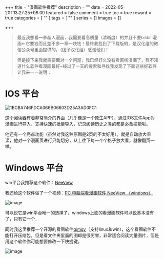 +++
title = "漫画软件推荐"
description = ""
date = 2022-05-20T13:27:25+08:00
featured = false
comment = true
toc = true
reward = true
categories = [
  ""
]
tags = [
  ""
]
series = []
images = []

+++

> 最近我想看一拳超人漫画，我需要看高质量（清晰度）的并且不要bilibili漫画←它要钱而且差不多一章一块钱！最终我找到了下载版的，是汉化组的微信公众号里面提供的，（团子汉化组）感谢他们！
>
> 但是接下来我就需要面对一个问题，我已经好久没有看离线漫画了，我不知道什么软件看漫画最好~经过了一天的搜索和寻找我发现了下面这些好软件让我来一一说明：

# IOS 平台

![1BCBA746FDCA066B06603D25A3AD0FC1](https://image.baidu.com/search/down?url=https://tva2.sinaimg.cn/large/006rgJELgy1h2et75kgjgj30x60q2tkv.jpg)

这个阅读器有着非常简介的界面（几乎像是一个原生APP），通过IOS文件App对漫画进行导入，支持快速的批量导入，记录阅读历史之类的都是必备技能啦。

他还有一个亮点功能（虽然对我这种原图是2页的不太好用），就是自动放大阅读，他对一个漫画页进行只能切分，从上往下每一个个格子放大看，就像翻页一样。

# Windows 平台

win平台我推荐这个软件：[NeeView](https://bitbucket.org/neelabo/neeview/wiki/Home)

我还给这个软件做了一个视频：[PC 电脑端看漫画软件 NeeView （windows）](https://www.bilibili.com/video/BV1N3411P78V)

![image](https://image.baidu.com/search/down?url=https://tva4.sinaimg.cn/large/006rgJELly1h2etcdbbc1j31hc0sfx5y.jpg)

可以说它是win平台唯一的选择了，windows上面的看漫画软件可以说基本没有了，只有它一个…

同时我这里推荐一个开源的看图软件[qimgv](https://github.com/easymodo/qimgv/releases)（支持linux和win），这个看图软件不能打开压缩包，但是看文件夹里面的图却是很厉害，非常适合阅读大量图片，但是用这个软件你可能想要修改一下快捷键。

![image](https://image.baidu.com/search/down?url=https://tva1.sinaimg.cn/large/006rgJELly1h2eteq4m48j30ud0kmwpc.jpg)
